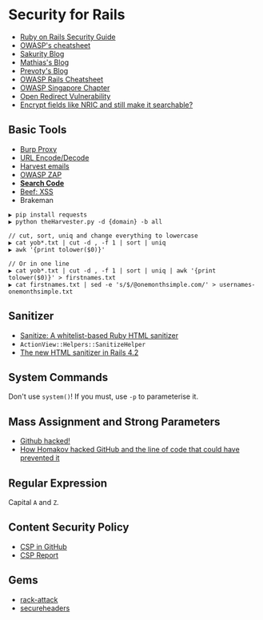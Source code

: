 # Security for Rails

* [Ruby on Rails Security Guide](http://guides.rubyonrails.org/security.html)
* [OWASP's cheatsheet](https://www.owasp.org/index.php/Ruby_on_Rails_Cheatsheet)
* [Sakurity Blog](http://sakurity.com/blog)
* [Mathias's Blog](https://mathiasbynens.be/)
* [Prevoty's Blog](http://blog.prevoty.com/)
* [OWASP Rails Cheatsheet](https://www.owasp.org/index.php/Ruby_on_Rails_Cheatsheet)
* [OWASP Singapore Chapter](https://www.owasp.org/index.php/Singapore)
* [Open Redirect Vulnerability](http://homakov.blogspot.sg/2014/01/evolution-of-open-redirect-vulnerability.html)
* [Encrypt fields like NRIC and still make it searchable?](http://blog.iempire.ru/2015/12/18/simple-rails-encryption/)

## Basic Tools

* [Burp Proxy](https://portswigger.net/burp/proxy.html)
* [URL Encode/Decode](http://www.url-encode-decode.com/)
* [Harvest emails](https://github.com/laramies/theHarvester)
* [OWASP ZAP](https://github.com/zaproxy/zaproxy)
* [**Search Code**](https://searchcode.com)
* [Beef: XSS](http://beefproject.com/)
* Brakeman

```
▶ pip install requests
▶ python theHarvester.py -d {domain} -b all
```

```
// cut, sort, uniq and change everything to lowercase
▶ cat yob*.txt | cut -d , -f 1 | sort | uniq
▶ awk '{print tolower($0)}'

// Or in one line
▶ cat yob*.txt | cut -d , -f 1 | sort | uniq | awk '{print tolower($0)}' > firstnames.txt
▶ cat firstnames.txt | sed -e 's/$/@onemonthsimple.com/' > usernames-onemonthsimple.txt
```

## Sanitizer

* [Sanitize: A whitelist-based Ruby HTML sanitizer](http://wonko.com/post/sanitize)
* `ActionView::Helpers::SanitizeHelper`
* [The new HTML sanitizer in Rails 4.2](http://blog.plataformatec.com.br/2014/07/the-new-html-sanitizer-in-rails-4-2/)

## System Commands

Don't use `system()`! If you must, use `-p` to parameterise it.

## Mass Assignment and Strong Parameters

* [Github hacked!](https://github.com/blog/1068-public-key-security-vulnerability-and-mitigation)
* [How Homakov hacked GitHub and the line of code that could have prevented it](https://gist.github.com/peternixey/1978249)

## Regular Expression

Capital `A` and `Z`.

## Content Security Policy

* [CSP in GitHub](https://github.com/blog/1477-content-security-policy)
* [CSP Report](https://www.tollmanz.com/content-security-policy-report-samples/)

## Gems

* [rack-attack](https://github.com/kickstarter/rack-attack)
* [secureheaders](https://github.com/twitter/secureheaders)
